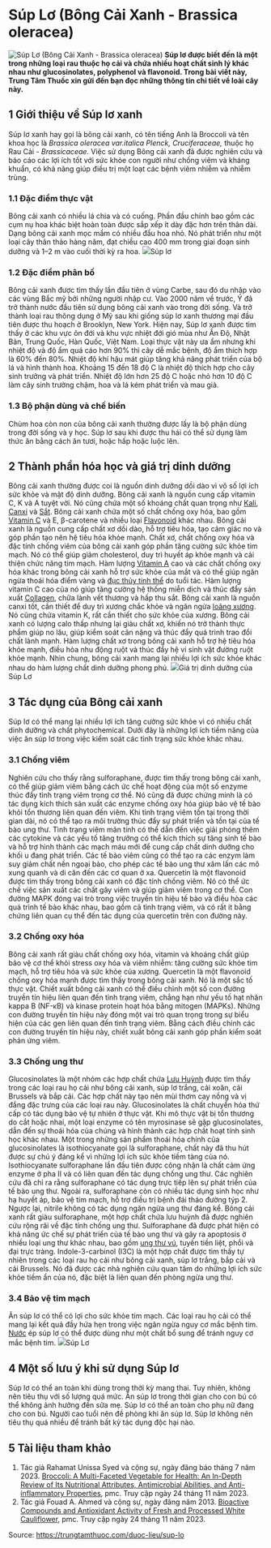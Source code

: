 # Súp Lơ (Bông Cải Xanh - Brassica oleracea)

![Súp Lơ \(Bông Cải Xanh - Brassica oleracea\)](https://trungtamthuoc.com/images/others/sup-lo-1-6732.jpg)
**Súp lơ được biết đến là một trong những loại rau thuộc họ cải và chứa nhiều hoạt chất sinh lý khác nhau như glucosinolates, polyphenol và flavonoid. Trong bài viết này, Trung Tâm Thuốc xin gửi đến bạn đọc những thông tin chi tiết về loài cây này.**
##  1 Giới thiệu về Súp lơ xanh
Súp lơ xanh hay gọi là bông cải xanh, có tên tiếng Anh là Broccoli và tên khoa học là _Brassica oleracea var.italica Plenck, Cruciferaceae,_ thuộc họ Rau Cải - _Brassicaceae_.
Việc sử dụng Bông cải xanh đã được nghiên cứu và báo cáo các lợi ích tốt với sức khỏe con người như chống viêm và kháng khuẩn, có khả năng giúp điều trị một loạt các bệnh viêm nhiễm và nhiễm trùng. 
### 1.1 Đặc điểm thực vật
Bông cải xanh có nhiều lá chia và có cuống. Phần đầu chính bao gồm các cụm nụ hoa khác biệt hoàn toàn được sắp xếp ít dày đặc hơn trên thân dài. Dạng bông cải xanh mọc mầm có nhiều đầu hoa nhỏ. Nó phát triển như một loại cây thân thảo hàng năm, đạt chiều cao 400 mm trong giai đoạn sinh dưỡng và 1–2 m vào cuối thời kỳ ra hoa.
![](https://trungtamthuoc.com/images/item/sup-lo-2.jpg)Súp lơ
### 1.2 Đặc điểm phân bố
Bông cải xanh được tìm thấy lần đầu tiên ở vùng Carbe, sau đó du nhập vào các vùng Bắc mỹ bởi những người nhập cư. Vào 2000 năm về trước, Ý đã trở thành nước đầu tiên sử dụng bông cải xanh vào trong đời sống. Và trở thành loại rau thông dụng ở Mỹ sau khi giống súp lơ xanh thương mại đầu tiên được thu hoạch ở Brooklyn, New York.
Hiện nay, Súp lơ xanh được tìm thấy ở các khu vực ôn đới và khu vực nhiệt đới gió mùa như Ấn Độ, Nhật Bản, Trung Quốc, Hàn Quốc, Việt Nam.
Loại thực vật này ưa ẩm nhưng khi nhiệt độ và độ ẩm quá cáo hơn 90% thì cây dễ mắc bệnh, độ ẩm thích hợp là 60% đến 80%.
Nhiệt độ khí hậu mát giúp tăng khả năng phát triển của bộ lá và hình thành hoa. Khoảng 15 đến 18 độ C là nhiệt độ thích hợp cho cây sinh trưởng và phát triển. Nhiệt độ lớn hơn 25 độ C hoặc nhỏ hơn 10 độ C làm cây sinh trưởng chậm, hoa và lá kém phát triển và mau già.
### 1.3 Bộ phận dùng và chế biến
Chùm hoa còn non của bông cải xanh thường được lấy là bộ phận dùng trong đời sống và y học.
Súp lơ sau khi được thu hái có thể sử dụng làm thức ăn bằng cách ăn tươi, hoặc hấp hoặc luộc lên.
##  2 Thành phần hóa học và giá trị dinh dưỡng
Bông cải xanh thường được coi là nguồn dinh dưỡng dồi dào vì vô số lợi ích sức khỏe và mật độ dinh dưỡng. Bông cải xanh là nguồn cung cấp vitamin C, K và A tuyệt vời. Nó cũng chứa một số khoáng chất quan trọng như [Kali](https://trungtamthuoc.com/hoat-chat/kali "Kali"), [Canxi](https://trungtamthuoc.com/hoat-chat/canxi "Canxi") và [Sắt](https://trungtamthuoc.com/hoat-chat/sat "Sắt"). Bông cải xanh chứa một số chất chống oxy hóa, bao gồm [Vitamin C](https://trungtamthuoc.com/hoat-chat/vitamin-c "Vitamin C") và E, β-carotene và nhiều loại [Flavonoid](https://trungtamthuoc.com/hoat-chat/flavonoid "Flavonoid") khác nhau. Bông cải xanh là nguồn cung cấp chất xơ dồi dào, hỗ trợ tiêu hóa, tạo cảm giác no và góp phần tạo nên hệ tiêu hóa khỏe mạnh. Chất xơ, chất chống oxy hóa và đặc tính chống viêm của bông cải xanh góp phần tăng cường sức khỏe tim mạch. Nó có thể giúp giảm cholesterol, duy trì huyết áp khỏe mạnh và cải thiện chức năng tim mạch. Hàm lượng [Vitamin A](https://trungtamthuoc.com/hoat-chat/vitamin-a "Vitamin A") cao và các chất chống oxy hóa khác trong bông cải xanh hỗ trợ sức khỏe của mắt và có thể giúp ngăn ngừa thoái hóa điểm vàng và [đục thủy tinh thể](https://trungtamthuoc.com/bai-viet/benh-duc-thuy-tinh-the-nguoi-gia "đục thủy tinh thể") do tuổi tác. Hàm lượng vitamin C cao của nó giúp tăng cường hệ thống miễn dịch và thúc đẩy sản xuất [Collagen](https://trungtamthuoc.com/hoat-chat/collagen "Collagen"), chữa lành vết thương và hấp thu sắt. Bông cải xanh là nguồn canxi tốt, cần thiết để duy trì xương chắc khỏe và ngăn ngừa [loãng xương](https://trungtamthuoc.com/bai-viet/trieu-chung-va-nguyen-nhan-gay-benh-loang-xuong "loãng xương"). 
Nó cũng chứa vitamin K, rất cần thiết cho sức khỏe của xương. Bông cải xanh có lượng calo thấp nhưng lại giàu chất xơ, khiến nó trở thành thực phẩm giúp no lâu, giúp kiểm soát cân nặng và thúc đẩy quá trình trao đổi chất lành mạnh. Hàm lượng chất xơ trong bông cải xanh hỗ trợ hệ tiêu hóa khỏe mạnh, điều hòa nhu động ruột và thúc đẩy hệ vi sinh vật đường ruột khỏe mạnh. 
Nhìn chung, bông cải xanh mang lại nhiều lợi ích sức khỏe khác nhau do hàm lượng chất dinh dưỡng phong phú.
![](https://trungtamthuoc.com/images/item/sup-lo-7.jpg)Giá trị dinh dưỡng của Súp Lơ
##  3 Tác dụng của Bông cải xanh
Súp lơ có thể mang lại nhiều lợi ích tăng cường sức khỏe vì có nhiều chất dinh dưỡng và chất phytochemical. Dưới đây là những lợi ích tiềm năng của việc ăn súp lơ trong việc kiểm soát các tình trạng sức khỏe khác nhau. 
### 3.1 Chống viêm
Nghiên cứu cho thấy rằng sulforaphane, được tìm thấy trong bông cải xanh, có thể giúp giảm viêm bằng cách ức chế hoạt động của một số enzyme thúc đẩy tình trạng viêm trong cơ thể. Nó cũng đã được chứng minh là có tác dụng kích thích sản xuất các enzyme chống oxy hóa giúp bảo vệ tế bào khỏi tổn thương liên quan đến viêm. Khi tình trạng viêm tồn tại trong thời gian dài, nó có thể tạo ra môi trường thúc đẩy sự phát triển và tồn tại của tế bào ung thư. 
Tình trạng viêm mãn tính có thể dẫn đến việc giải phóng thêm các cytokine và các yếu tố tăng trưởng có thể kích thích sự tăng sinh tế bào và hỗ trợ hình thành các mạch máu mới để cung cấp chất dinh dưỡng cho khối u đang phát triển. Các tế bào viêm cũng có thể tạo ra các enzym làm suy giảm chất nền ngoại bào, cho phép các tế bào ung thư xâm lấn các mô xung quanh và di căn đến các cơ quan ở xa.
Quercetin là một flavonoid được tìm thấy trong bông cải xanh có đặc tính chống viêm. Nó có thể ức chế việc sản xuất các chất gây viêm và giúp giảm viêm trong cơ thể. Con đường MAPK đóng vai trò trong việc truyền tín hiệu tế bào và điều hòa các quá trình tế bào khác nhau, bao gồm cả tình trạng viêm, và có rất ít bằng chứng liên quan cụ thể đến tác dụng của quercetin trên con đường này.
### 3.2 Chống oxy hóa
Bông cải xanh rất giàu chất chống oxy hóa, vitamin và khoáng chất giúp bảo vệ cơ thể khỏi stress oxy hóa và viêm nhiễm: tăng cường sức khỏe tim mạch, hỗ trợ tiêu hóa và sức khỏe của xương. Quercetin là một flavonoid chống oxy hóa mạnh được tìm thấy trong bông cải xanh. Nó là một sắc tố thực vật. Chiết xuất bông cải xanh có thể điều chỉnh một số con đường truyền tín hiệu liên quan đến tình trạng viêm, chẳng hạn như yếu tố hạt nhân kappa B (NF-κB) và kinase protein hoạt hóa bằng mitogen (MAPKs). Những con đường truyền tín hiệu này đóng một vai trò quan trọng trong sự biểu hiện của các gen liên quan đến tình trạng viêm. Bằng cách điều chỉnh các con đường truyền tín hiệu này, chiết xuất bông cải xanh góp phần kiểm soát phản ứng viêm.
### 3.3 Chống ung thư
Glucosinolates là một nhóm các hợp chất chứa [Lưu Huỳnh](https://trungtamthuoc.com/hoat-chat/luu-huynh "Lưu Huỳnh") được tìm thấy trong các loại rau họ cải như bông cải xanh, súp lơ trắng, cải xoăn, cải Brussels và bắp cải. Các hợp chất này tạo nên mùi thơm cay nồng và vị đắng đặc trưng của các loại rau này. Glucosinolates là chất chuyển hóa thứ cấp có tác dụng bảo vệ tự nhiên ở thực vật. Khi mô thực vật bị tổn thương do cắt hoặc nhai, một loại enzyme có tên myrosinase sẽ gặp glucosinolates, dẫn đến sự thoái hóa của chúng và hình thành các hợp chất hoạt tính sinh học khác nhau. Một trong những sản phẩm thoái hóa chính của glucosinolates là isothiocyanate gọi là sulforaphane, chất này đã thu hút được sự chú ý đáng kể vì những lợi ích sức khỏe tiềm tàng của nó. Isothiocyanate sulforaphane lần đầu tiên được công nhận là chất cảm ứng enzyme ở pha II và có liên quan đến tác dụng chống ung thư. Các nghiên cứu đã chỉ ra rằng sulforaphane có tác dụng trực tiếp lên sự phát triển của tế bào ung thư. Ngoài ra, sulforaphane còn có nhiều tác dụng sinh học như hạ huyết áp, bảo vệ tim mạch, hỗ trợ điều trị bệnh đái tháo đường týp 2. Ngược lại, nitrile không có tác dụng ngăn ngừa ung thư đáng kể.
Bông cải xanh rất giàu sulforaphane, một hợp chất chứa lưu huỳnh đã được nghiên cứu rộng rãi về đặc tính chống ung thư. Sulforaphane đã được phát hiện có khả năng ức chế sự phát triển của tế bào ung thư và gây ra apoptosis ở nhiều loại ung thư khác nhau, bao gồm [ung thư vú](https://trungtamthuoc.com/bai-viet/ung-thu-vu "ung thư vú"), tuyến tiền liệt, phổi và đại trực tràng.
Indole-3-carbinol (I3C) là một hợp chất được tìm thấy tự nhiên trong các loại rau họ cải như bông cải xanh, súp lơ trắng, bắp cải và cải Brussels. Nó đã được các nhà nghiên cứu quan tâm do những lợi ích sức khỏe tiềm ẩn của nó, đặc biệt là liên quan đến phòng ngừa ung thư. 
### 3.4 Bảo vệ tim mạch
Ăn súp lơ có thể có lợi cho sức khỏe tim mạch. Các loại rau họ cải có thể mang lại kết quả đầy hứa hẹn trong việc ngăn ngừa nguy cơ mắc bệnh tim. [Nước](https://trungtamthuoc.com/hoat-chat/nuoc "Nước") ép súp lơ có thể được dùng như một chất bổ sung để tránh nguy cơ mắc bệnh tim.
![](https://trungtamthuoc.com/images/item/sup-lo-3.jpg)Súp Lơ
##  4 Một số lưu ý khi sử dụng Súp lơ
Súp lơ có thể an toàn khi dùng trong thời kỳ mang thai. Tuy nhiên, không nên tiêu thụ với số lượng quá mức. 
Ăn súp lơ trong thời gian cho con bú có thể không ảnh hưởng đến sữa mẹ. Súp lơ có thể an toàn cho phụ nữ đang cho con bú. 
Người cao tuổi nên đề phòng khi ăn súp lơ. Súp lơ không nên tiêu thụ quá nhiều để tránh bất kỳ tác dụng độc hại nào. 
##  5 Tài liệu tham khảo
  1. Tác giả Rahamat Unissa Syed và cộng sự, ngày đăng báo tháng 7 năm 2023. [Broccoli: A Multi-Faceted Vegetable for Health: An In-Depth Review of Its Nutritional Attributes, Antimicrobial Abilities, and Anti-inflammatory Properties](https://www.ncbi.nlm.nih.gov/pmc/articles/PMC10376324/), pmc. Truy cập ngày 24 tháng 11 năm 2023.
  2. Tác giả Fouad A. Ahmed và cộng sự, ngày đăng năm 2013. [Bioactive Compounds and Antioxidant Activity of Fresh and Processed White Cauliflower](https://www.ncbi.nlm.nih.gov/pmc/articles/PMC3793502/), pmc. Truy cập ngày 24 tháng 11 năm 2023.




Source: https://trungtamthuoc.com/duoc-lieu/sup-lo